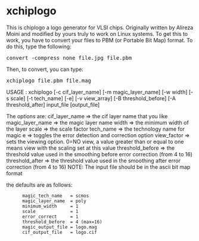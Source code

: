 # xchiplogo
This is chiplogo a logo generator for VLSI chips.  Originally written by Alireza Moini and modified by yours truly to work on Linux systems.  To get this to work, you have to convert your files to PBM (or Portable Bit Map) format.  To do this, type the following:<BR>
 
<PRE>convert -compress none file.jpg file.pbm
</PRE>  

Then, to convert,  you can type:
<PRE>xchiplogo file.pbm file.mag
</PRE>

USAGE :
xchiplogo [-c cif_layer_name] [-m magic_layer_name] [-w width] [-s scale] [-t tech_name] [-e] [-v view_array] [-B  threshold_before] [-A threshold_after] input_file [output_file]

The options are: 
 cif_layer_name   => the cif layer name that you like
 magic_layer_name => the magic layer name
 width            => the minimum width of the layer 
 scale            => the scale factor 
 tech_name        => the technology name for magic 
 e                => toggles the error detection and correction option 
 view_factor      => sets the viewing option. 0=NO view, a value greater than or                     equal to one means view with the scaling set at this value 
 threshold_before => the threshold value used in the smoothing before error                          correction (from 4 to 16)
 threshold_after  => the threshold value used in the smoothing after error                          correction (from 4 to 16)
 NOTE: The input file should be in the ascii bit map format

 the defaults are as follows:

          magic_tech_name   = scmos 
          magic_layer_name  = poly 
          minimum_width     = 1
          scale             = 1
          error_correct     = 1
          threshold_before  = 4 (max=16) 
          magic_output_file = logo.mag 
          cif_output_file   = logo.cif 


